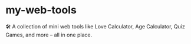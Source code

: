 # my-web-tools
🛠️ A collection of mini web tools like Love Calculator, Age Calculator, Quiz Games, and more – all in one place.
